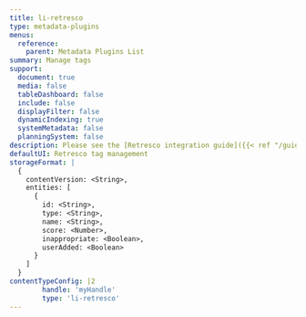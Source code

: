 ```yaml
---
title: li-retresco
type: metadata-plugins
menus:
  reference:
    parent: Metadata Plugins List
summary: Manage tags
support:
  document: true
  media: false
  tableDashboard: false
  include: false
  displayFilter: false
  dynamicIndexing: true
  systemMetadata: false
  planningSystem: false
description: Please see the [Retresco integration guide]({{< ref "/guides/integrations/retresco" >}}) for details on how to setup the integration.
defaultUI: Retresco tag management
storageFormat: |
  {
    contentVersion: <String>,
    entities: [
      {
        id: <String>,
        type: <String>,
        name: <String>,
        score: <Number>,
        inappropriate: <Boolean>,
        userAdded: <Boolean>
      }
    ]
  }
contentTypeConfig: |2
        handle: 'myHandle'
        type: 'li-retresco'
---
```


